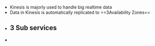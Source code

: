 - Kinesis is majorly used to handle big realtime data
- Data in Kinesis is automatically replicated to ==3Availability Zones==
- 3 Sub services
	-
-